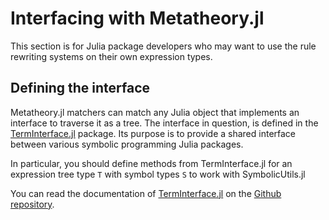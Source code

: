 # Interfacing with Metatheory.jl

This section is for Julia package developers who may want to use the rule rewriting systems on their own expression types.

## Defining the interface

Metatheory.jl matchers can match any Julia object that implements an interface to traverse it as a tree. The interface in question, is defined in the [TermInterface.jl](https://github.com/JuliaSymbolics/TermInterface.jl) package. Its purpose is to provide a shared interface between various symbolic programming Julia packages. 

In particular, you should define methods from TermInterface.jl for an expression tree type `T` with symbol types `S` to  work
with SymbolicUtils.jl

You can read the documentation of [TermInterface.jl](https://github.com/JuliaSymbolics/TermInterface.jl) on the [Github repository](https://github.com/JuliaSymbolics/TermInterface.jl).
